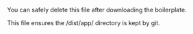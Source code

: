 You can safely delete this file after downloading the boilerplate.

This file ensures the /dist/app/ directory is kept by git.